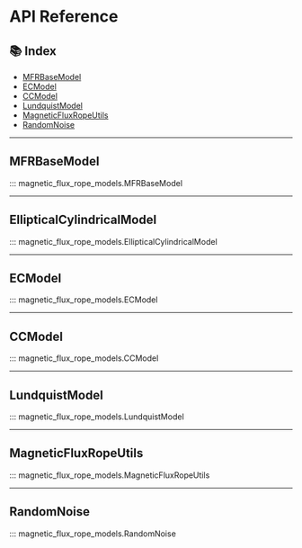 # API Reference

## 📚 Index
- [MFRBaseModel](#mfrbasemodel)
- [ECModel](#ecmodel)
- [CCModel](#ccmodel)
- [LundquistModel](#lundquistmodel)
- [MagneticFluxRopeUtils](#magneticfluxropeutils)
- [RandomNoise](#randomnoise)

---

## MFRBaseModel

::: magnetic_flux_rope_models.MFRBaseModel

---

## EllipticalCylindricalModel

::: magnetic_flux_rope_models.EllipticalCylindricalModel

---

## ECModel

::: magnetic_flux_rope_models.ECModel

---

## CCModel

::: magnetic_flux_rope_models.CCModel

---

## LundquistModel

::: magnetic_flux_rope_models.LundquistModel

---

## MagneticFluxRopeUtils

::: magnetic_flux_rope_models.MagneticFluxRopeUtils

---

## RandomNoise

::: magnetic_flux_rope_models.RandomNoise
